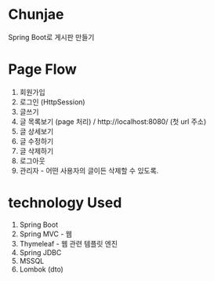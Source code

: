 # Chunjae
Spring Boot로 게시판 만들기

# Page Flow
1. 회원가입
2. 로그인 (HttpSession)
3. 글쓰기
4. 글 목록보기 (page 처리) / http://localhost:8080/ (첫 url 주소)
5. 글 상세보기
6. 글 수정하기
7. 글 삭제하기
8. 로그아웃
9. 관리자 - 어떤 사용자의 글이든 삭제할 수 있도록.

# technology Used
1. Spring Boot
2. Spring MVC - 웹
3. Thymeleaf - 웹 관련 템플릿 엔진
4. Spring JDBC
5. MSSQL
6. Lombok (dto)
